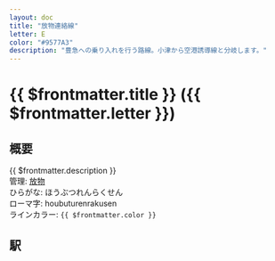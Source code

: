 ```yaml
---
layout: doc
title: "放物連絡線"
letter: E
color: "#9577A3"
description: "豊急への乗り入れを行う路線。小津から空港誘導線と分岐します。"
---
```


# {{ $frontmatter.title }} ({{ $frontmatter.letter }})

## 概要
{{ $frontmatter.description }}  
管理: [放物](/company/houbutu/index.md)  
ひらがな: ほうぶつれんらくせん  
ローマ字: houbuturenrakusen  
ラインカラー: <span :style="{backgroundColor: $frontmatter.color, display: 'inline-block', width: '0.75em', height: '0.75em', border: `1px solid #1b1b1f`, marginRight: '0.25em'}" />`{{ $frontmatter.color }}`

## 駅
<Stations />